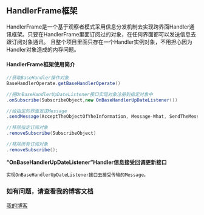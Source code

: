## HandlerFrame框架
 HandlerFrame是一个基于观察者模式采用信息分发机制去实现跨界面Handler通讯框架。只要在HandlerFrame里面订阅过的对象，在任何界面都可以发送信息去跟订阅对象通讯。
 且整个项目里面只存在一个Handler实例对象，不用担心因为Handler对象造成的内存问题。
#### HandlerFrame框架使用简介
```java
//获取BaseHandler操作对象
BaseHandlerOperate.getBaseHandlerOperate()

//把OnBaseHandlerUpDateListener接口实现对象注册到指定对象中
.onSubscribe(SubscribeObject,new OnBaseHandlerUpDateListener())

//给指定的界面发送Message
.sendMessage(AcceptTheObjectOfYheInformation, Message-What, SendTheMessageContent)

//移除指定订阅对象
.removeSubscribe(SubscribeObject)

//移除所有订阅对象
.removeSubscribe();
```
**“OnBaseHandlerUpDateListener”Handler信息接受回调更新接口**
```
实现OnBaseHandlerUpDateListener接口去接受传输的Message。
```
### 如有问题，请查看我的博客文档
[我的博客](http://www.jianshu.com/p/e9fbb99593cb) 
